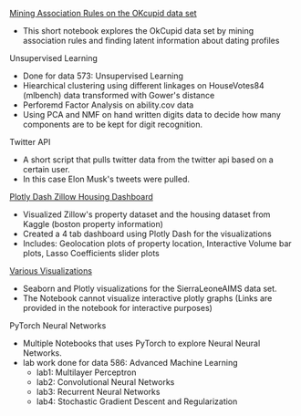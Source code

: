 [Mining Association Rules on the OKcupid data set](https://github.com/chiwang0503/Various-Data-Science-Projects/tree/master/Association%20Rules)
- This short notebook explores the OkCupid data set by mining association rules and finding latent information about dating profiles

Unsupervised Learning

- Done for data 573: Unsupervised Learning
- Hiearchical clustering using different linkages on HouseVotes84 (mlbench) data transformed with Gower's distance
- Perforemd Factor Analysis on ability.cov data
- Using PCA and NMF on hand written digits data to decide how many components are to be kept for digit recognition.

Twitter API
- A short script that pulls twitter data from the twitter api based on a certain user.
- In this case Elon Musk's tweets were pulled. 

[Plotly Dash Zillow Housing Dashboard](https://github.com/chiwang0503/Various-Data-Science-Projects/tree/master/Plotly%20Dash%20Zillow%20Housing%20Dashboard)
- Visualized Zillow's property dataset and the housing dataset from Kaggle (boston property information)
- Created a 4 tab dashboard using Plotly Dash for the visualizations
- Includes: Geolocation plots of property location, Interactive Volume bar plots, Lasso Coefficients slider plots

[Various Visualizations](https://github.com/chiwang0503/Various-Data-Science-Projects/tree/master/Plotly%20Visualizations)
- Seaborn and Plotly visualizations for the SierraLeoneAIMS data set. 
- The Notebook cannot visualize interactive plotly graphs (Links are provided in the notebook for interactive purposes)

PyTorch Neural Networks
- Multiple Notebooks that uses PyTorch to explore Neural Neural Networks. 
- lab work done for data 586: Advanced Machine Learning
  - lab1: Multilayer Perceptron
  - lab2: Convolutional Neural Networks
  - lab3: Recurrent Neural Networks
  - lab4: Stochastic Gradient Descent and Regularization

